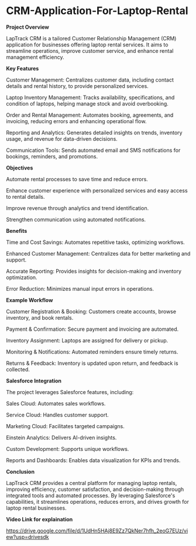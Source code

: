 # CRM-Application-For-Laptop-Rental 

**Project Overview**

LapTrack CRM is a tailored Customer Relationship Management (CRM) application for businesses offering laptop rental services. It aims to streamline operations, improve customer service, and enhance rental management efficiency.

**Key Features**

Customer Management: Centralizes customer data, including contact details and rental history, to provide personalized services.

Laptop Inventory Management: Tracks availability, specifications, and condition of laptops, helping manage stock and avoid overbooking.

Order and Rental Management: Automates booking, agreements, and invoicing, reducing errors and enhancing operational flow.

Reporting and Analytics: Generates detailed insights on trends, inventory usage, and revenue for data-driven decisions.

Communication Tools: Sends automated email and SMS notifications for bookings, reminders, and promotions.

**Objectives**

Automate rental processes to save time and reduce errors.

Enhance customer experience with personalized services and easy access to rental details.

Improve revenue through analytics and trend identification.

Strengthen communication using automated notifications.

**Benefits**

Time and Cost Savings: Automates repetitive tasks, optimizing workflows.

Enhanced Customer Management: Centralizes data for better marketing and support.

Accurate Reporting: Provides insights for decision-making and inventory optimization.

Error Reduction: Minimizes manual input errors in operations.

**Example Workflow**

Customer Registration & Booking: Customers create accounts, browse inventory, and book rentals.

Payment & Confirmation: Secure payment and invoicing are automated.

Inventory Assignment: Laptops are assigned for delivery or pickup.

Monitoring & Notifications: Automated reminders ensure timely returns.

Returns & Feedback: Inventory is updated upon return, and feedback is collected.

**Salesforce Integration**

The project leverages Salesforce features, including:

Sales Cloud: Automates sales workflows.

Service Cloud: Handles customer support.

Marketing Cloud: Facilitates targeted campaigns.

Einstein Analytics: Delivers AI-driven insights.

Custom Development: Supports unique workflows.

Reports and Dashboards: Enables data visualization for KPIs and trends.

**Conclusion**

LapTrack CRM provides a central platform for managing laptop rentals, improving efficiency, customer satisfaction, and decision-making through integrated tools and automated processes. By leveraging Salesforce's capabilities, it streamlines operations, reduces errors, and drives growth for laptop rental businesses. 

**Video Link for explaination**

https://drive.google.com/file/d/1UdHn5HAj8E9Zz7QkNer7hfh_2eoG7EUz/view?usp=drivesdk
